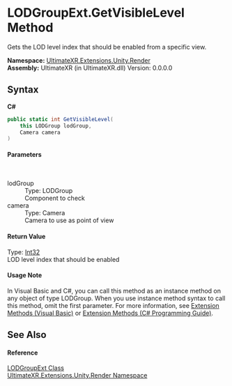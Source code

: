 # LODGroupExt.GetVisibleLevel Method 
 

Gets the LOD level index that should be enabled from a specific view.

**Namespace:**&nbsp;<a href="N_UltimateXR_Extensions_Unity_Render">UltimateXR.Extensions.Unity.Render</a><br />**Assembly:**&nbsp;UltimateXR (in UltimateXR.dll) Version: 0.0.0.0

## Syntax

**C#**<br />
``` C#
public static int GetVisibleLevel(
	this LODGroup lodGroup,
	Camera camera
)
```


#### Parameters
&nbsp;<dl><dt>lodGroup</dt><dd>Type: LODGroup<br />Component to check</dd><dt>camera</dt><dd>Type: Camera<br />Camera to use as point of view</dd></dl>

#### Return Value
Type: <a href="https://docs.microsoft.com/dotnet/api/system.int32" target="_blank" rel="noopener noreferrer">Int32</a><br />LOD level index that should be enabled

#### Usage Note
In Visual Basic and C#, you can call this method as an instance method on any object of type LODGroup. When you use instance method syntax to call this method, omit the first parameter. For more information, see <a href="https://docs.microsoft.com/dotnet/visual-basic/programming-guide/language-features/procedures/extension-methods" target="_blank" rel="noopener noreferrer">Extension Methods (Visual Basic)</a> or <a href="https://docs.microsoft.com/dotnet/csharp/programming-guide/classes-and-structs/extension-methods" target="_blank" rel="noopener noreferrer">Extension Methods (C# Programming Guide)</a>.

## See Also


#### Reference
<a href="T_UltimateXR_Extensions_Unity_Render_LODGroupExt">LODGroupExt Class</a><br /><a href="N_UltimateXR_Extensions_Unity_Render">UltimateXR.Extensions.Unity.Render Namespace</a><br />